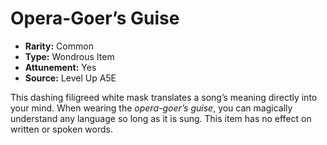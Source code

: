
# Opera-Goer’s Guise

* **Rarity:** Common
* **Type:** Wondrous Item
* **Attunement:** Yes
* **Source:** Level Up A5E


This dashing filigreed white mask translates a song’s meaning directly into your mind. When wearing the _opera-goer’s guise_, you can magically understand any language so long as it is sung. This item has no effect on written or spoken words.

